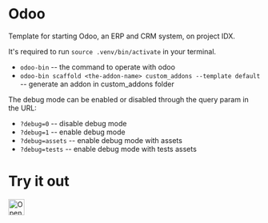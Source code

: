 # Odoo
Template for starting Odoo, an ERP and CRM system, on project IDX.

It's required to run `source .venv/bin/activate` in your terminal.

- `odoo-bin` -- the command to operate with odoo
- `odoo-bin scaffold <the-addon-name> custom_addons --template default` -- generate an addon in custom_addons folder

The debug mode can be enabled or disabled through the query param in the URL:

- `?debug=0` -- disable debug mode
- `?debug=1` -- enable debug mode
- `?debug=assets` -- enable debug mode with assets
- `?debug=tests` -- enable debug mode with tests assets

# Try it out
<a href="https://idx.google.com/new?template=https://github.com/project-idx/community-templates/tree/main/odoo">
  <picture>
    <source
      media="(prefers-color-scheme: dark)"
      srcset="https://cdn.idx.dev/btn/open_dark_32.svg">
    <source
      media="(prefers-color-scheme: light)"
      srcset="https://cdn.idx.dev/btn/open_light_32.svg">
    <img
      height="32"
      alt="Open in IDX"
      src="https://cdn.idx.dev/btn/open_purple_32.svg">
  </picture>
</a>